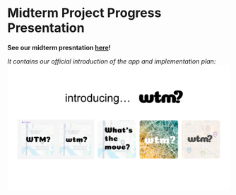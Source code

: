# Midterm Project Progress Presentation

**See our midterm presntation [here](https://docs.google.com/presentation/d/1YsotEnq3w-cctBqTyYChtaYKgvB1tIZO4NDwQFFO_OA/edit?usp=sharing)!**

*It contains our official introduction of the app and implementation plan:*
![Text: "Introducing... wtm?" with log ideas.](blog-imgs/intro-wtm-slide.png)

